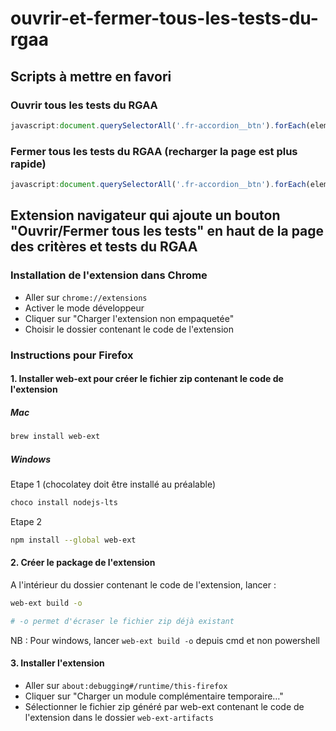 # ouvrir-et-fermer-tous-les-tests-du-rgaa

## Scripts à mettre en favori
### Ouvrir tous les tests du RGAA
```javascript
javascript:document.querySelectorAll('.fr-accordion__btn').forEach(element => element.setAttribute('aria-expanded', 'true'));
```
### Fermer tous les tests du RGAA (recharger la page est plus rapide)
```javascript
javascript:document.querySelectorAll('.fr-accordion__btn').forEach(element => element.setAttribute('aria-expanded', 'false'));
```

## Extension navigateur qui ajoute un bouton "Ouvrir/Fermer tous les tests" en haut de la page des critères et tests du RGAA

### Installation de l'extension dans Chrome

- Aller sur `chrome://extensions`
- Activer le mode développeur
- Cliquer sur "Charger l'extension non empaquetée"
- Choisir le dossier contenant le code de l'extension

### Instructions pour Firefox

#### 1. Installer web-ext pour créer le fichier zip contenant le code de l'extension

##### Mac
```bash
brew install web-ext
```

##### Windows
Etape 1 (chocolatey doit être installé au préalable)
```bash
choco install nodejs-lts
```
Etape 2
```bash
npm install --global web-ext
```

#### 2. Créer le package de l'extension
A l'intérieur du dossier contenant le code de l'extension, lancer :
```bash
web-ext build -o
```
```bash
# -o permet d'écraser le fichier zip déjà existant
```
NB : Pour windows, lancer `web-ext build -o` depuis cmd et non powershell

#### 3. Installer l'extension
- Aller sur `about:debugging#/runtime/this-firefox`
- Cliquer sur "Charger un module complémentaire temporaire…"
- Sélectionner le fichier zip généré par web-ext contenant le code de l'extension dans le dossier `web-ext-artifacts`
